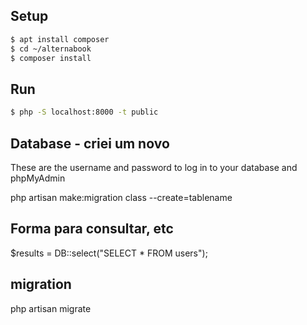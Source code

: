 ## Setup

```bash
$ apt install composer
$ cd ~/alternabook
$ composer install
```

## Run

```bash
$ php -S localhost:8000 -t public
```

## Database - criei um novo

These are the username and password to log in to your database and phpMyAdmin

php artisan make:migration class --create=tablename

## Forma para consultar, etc

$results = DB::select("SELECT * FROM users");

## migration 
php artisan migrate
